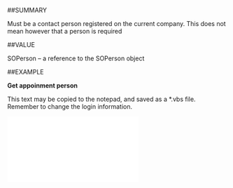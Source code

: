 
##SUMMARY


Must be a contact person registered on the current company. This does not mean however that a person is required



##VALUE

SOPerson – a reference to the SOPerson object


##EXAMPLE

**Get appoinment person**

This text may be copied to the notepad, and saved as a *.vbs file. Remember to change the login information.

![](..\..\Examples\vbs\SOAppointment.Person.vbs.txt)

